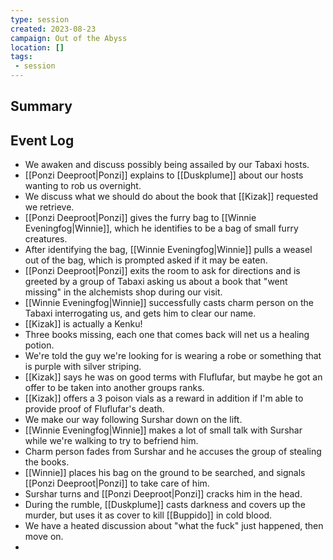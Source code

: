 ```yaml
---
type: session
created: 2023-08-23
campaign: Out of the Abyss
location: []
tags:
 - session
---
```



## Summary

## Event Log

- We awaken and discuss possibly being assailed by our Tabaxi hosts.
- [[Ponzi Deeproot|Ponzi]] explains to [[Duskplume]] about our hosts wanting to rob us overnight.
- We discuss what we should do about the book that [[Kizak]] requested we retrieve.
- [[Ponzi Deeproot|Ponzi]] gives the furry bag to [[Winnie Eveningfog|Winnie]], which he identifies to be a bag of small furry creatures.
- After identifying the bag, [[Winnie Eveningfog|Winnie]] pulls a weasel out of the bag, which is prompted asked if it may be eaten.
- [[Ponzi Deeproot|Ponzi]] exits the room to ask for directions and is greeted by a group of Tabaxi asking us about a book that "went missing" in the alchemists shop during our visit.
- [[Winnie Eveningfog|Winnie]] successfully casts charm person on the Tabaxi interrogating us, and gets him to clear our name.
- [[Kizak]] is actually a Kenku!
- Three books missing, each one that comes back will net us a healing potion.
- We're told the guy we're looking for is wearing a robe or something that is purple with silver striping.
- [[Kizak]] says he was on good terms with Fluflufar, but maybe he got an offer to be taken into another groups ranks.
- [[Kizak]] offers a 3 poison vials as a reward in addition if I'm able to provide proof of Fluflufar's death.
- We make our way following Surshar down on the lift.
- [[Winnie Eveningfog|Winnie]] makes a lot of small talk with Surshar while we're walking to try to befriend him.
- Charm person fades from Surshar and he accuses the group of stealing the books.
- [[Winnie]] places his bag on the ground to be searched, and signals [[Ponzi Deeproot|Ponzi]] to take care of him.
- Surshar turns and [[Ponzi Deeproot|Ponzi]] cracks him in the head.
- During the rumble, [[Duskplume]] casts darkness and covers up the murder, but uses it as cover to kill [[Buppido]] in cold blood.
- We have a heated discussion about "what the fuck" just happened, then move on.
- 


